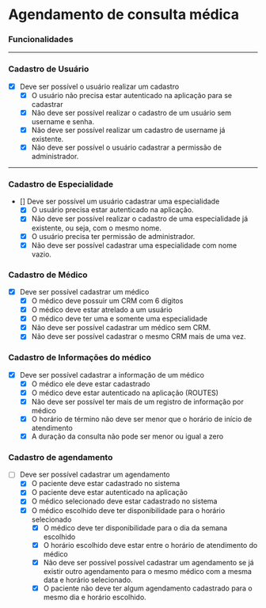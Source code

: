# Agendamento de consulta médica

### **Funcionalidades**

---

### **Cadastro de Usuário**

- [x] Deve ser possível o usuário realizar um cadastro
  - [x] O usuário não precisa estar autenticado na aplicação para se cadastrar
  - [x] Não deve ser possível realizar o cadastro de um usuário sem username e senha.
  - [x] Não deve ser possível realizar um cadastro de username já existente.
  - [x] Não deve ser possível o usuário cadastrar a permissão de administrador.

---

### **Cadastro de Especialidade**

- [] Deve ser possível um usuário cadastrar uma especialidade
  - [x] O usuário precisa estar autenticado na aplicação.
  - [x] Não deve ser possível realizar o cadastro de uma especialidade já existente, ou seja, com o mesmo nome.
  - [x] O usuário precisa ter permissão de administrador.
  - [x] Não deve ser possível cadastrar uma especialidade com nome vazio.

### **Cadastro de Médico**

- [x] Deve ser possível cadastrar um médico
  - [x] O médico deve possuir um CRM com 6 dígitos
  - [x] O médico deve estar atrelado a um usuário
  - [x] O médico deve ter uma e somente uma especialidade
  - [x] Não deve ser possível cadastrar um médico sem CRM.
  - [x] Não deve ser possível cadastrar o mesmo CRM mais de uma vez.

### **Cadastro de Informações do médico**

- [x] Deve ser possível cadastrar a informação de um médico
  - [x] O médico ele deve estar cadastrado
  - [x] O médico deve estar autenticado na aplicação (ROUTES)
  - [x] Não deve ser possível ter mais de um registro de informação por médico
  - [x] O horário de término não deve ser menor que o horário de início de atendimento
  - [x] A duração da consulta não pode ser menor ou igual a zero

### **Cadastro de agendamento**

- [ ] Deve ser possível cadastrar um agendamento
  - [x] O paciente deve estar cadastrado no sistema
  - [x] O paciente deve estar autenticado na aplicação
  - [x] O médico selecionado deve estar cadastrado no sistema
  - [x] O médico escolhido deve ter disponibilidade para o horário selecionado
    - [x] O médico deve ter disponibilidade para o dia da semana escolhido
    - [x] O horário escolhido deve estar entre o horário de atendimento do médico
    - [x] Não deve ser possível possível cadastrar um agendamento se já existir outro agendamento para o mesmo médico com a mesma data e horário selecionado.
    - [x] O paciente não deve ter algum agendamento cadastrado para o mesmo dia e horário escolhido.
